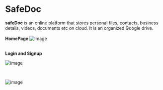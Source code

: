 # SafeDoc
<b>safeDoc</b> is an online platform that stores personal files, contacts, business details, videos, documents etc on cloud. It is an organized Google drive.
<br><br>
<strong>HomePage</strong>
![image](https://user-images.githubusercontent.com/96982207/163768844-fbe7b313-c1a7-44a0-bdc1-8ab76179a2b7.png)

<br>
<strong>Login and Signup </strong>

![image](https://user-images.githubusercontent.com/96982207/163768949-14fe3814-621f-46e1-9b3a-de2904273ff3.png)

<br>

![image](https://user-images.githubusercontent.com/96982207/163769156-5f471db6-fe6d-4c49-8372-bae6ccdc4b6e.png)
